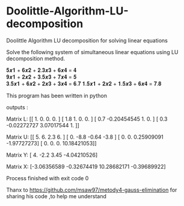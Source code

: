 # Doolittle-Algorithm-LU-decomposition
Doolittle Algorithm LU decomposition for solving linear equations


Solve the following system of simultaneous linear equations using LU decomposition method. 
 
𝟓𝒙𝟏 + 𝟔𝒙𝟐 + 𝟐.𝟑𝒙𝟑 + 𝟔𝒙𝟒 = 𝟒  
𝟗𝒙𝟏 + 𝟐𝒙𝟐 + 𝟑.𝟓𝒙𝟑 + 𝟕𝒙𝟒 = 𝟓    
𝟑.𝟓𝒙𝟏 + 𝟔𝒙𝟐 + 𝟐𝒙𝟑 + 𝟑𝒙𝟒 = 𝟔.𝟕 
𝟏.𝟓𝒙𝟏 + 𝟐𝒙𝟐 + 𝟏.𝟓𝒙𝟑 + 𝟔𝒙𝟒 = 𝟕.𝟖 
 
This program has been written in python


outputs :

Matrix L: 
[[ 1.          0.          0.          0.        ]
 [ 1.8         1.          0.          0.        ]
 [ 0.7        -0.20454545  1.          0.        ]
 [ 0.3        -0.02272727  3.07017544  1.        ]] 
 
Matrix U: 
[[ 5.          6.          2.3         6.        ]
 [ 0.         -8.8        -0.64       -3.8       ]
 [ 0.          0.          0.25909091 -1.97727273]
 [ 0.          0.          0.         10.18421053]]

Matrix Y: 
[ 4.         -2.2         3.45       -4.04210526]

Matrix X: 
[-3.06356589 -0.32674419 10.28682171 -0.39689922]


Process finished with exit code 0



Thanx to https://github.com/msaw97/metody4-gauss-elimination for sharing his code ,to help me understand


